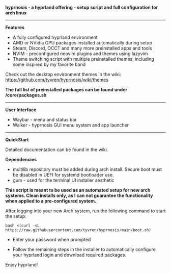 **hyprnosis - a hyprland offering - setup script and full configuration for arch linux**

-----------------------------------------------------------------------

**Features**

- A fully configured hyprland environment
- AMD or NVidia GPU packages installed automatically during setup
- Steam, Discord, OCCT and many more preinstalled apps and tools
- NVIM - preconfigured neovim plugins and themes using lazyvim
- Theme switching script with multiple preinstalled themes, including some inspired by my favorite band

Check out the desktop environment themes in the wiki: https://github.com/tyvren/hyprnosis/wiki/themes

**The full list of preinstalled packages can be found under /core/packages.sh**

----------------------------------------------------------------------

**User Interface**
- Waybar - menu and status bar
- Walker - hyprnosis GUI menu system and app launcher

----------------------------------------------------------------------

**QuickStart**

Detailed documentation can be found in the wiki.

**Dependencies** 
- multilib repository must be added during arch install. Secure boot must be disabled in UEFI for systemd bootloader use.
- gum - used for the terminal UI installer aesthetic

**This script is meant to be used as an automated setup for new arch systems. Clean installs only, as I can not guarantee the functionality when applied to a pre-configured system.**

After logging into your new Arch system, run the following command to start the setup:

    bash <(curl -sL https://raw.githubusercontent.com/tyvren/hyprnosis/main/boot.sh)

- Enter your password when prompted

- Follow the remaining steps in the installer to automatically configure your hyprland login and download required packages. 

Enjoy hyprland!
